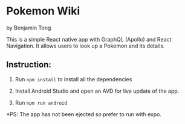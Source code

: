 # Pokemon Wiki
by Benjamin Tong

This is a simple React native app with GraphQL (Apollo) and React Navigation. It allows users to look up a Pokemon and its details.

## Instruction:

1. Run `npm install` to install all the dependencies

2. Install Android Studio and open an AVD for live update of the app.

3. Run `npm run android`

*PS: The app has not been ejected so prefer to run with expo.
